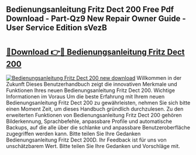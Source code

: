 ## Bedienungsanleitung Fritz Dect 200 Free Pdf Download - Part-Qz9 New Repair Owner Guide - User Service Edition sVezB

# <h2><a href="http://df0tsgm.blite.top/?on=Bedienungsanleitung+Fritz+Dect+200">🔗Download 👉🔴 Bedienungsanleitung Fritz Dect 200</a></h2>

[![Bedienungsanleitung Fritz Dect 200 new download](https://i.imgur.com/lujVjoI.png)](http://df0tsgm.blite.top/?on=Bedienungsanleitung+Fritz+Dect+200)
Willkommen in der Zukunft Dieses Benutzerhandbuch zeigt die innovativen Merkmale und Funktionen Ihres neuen Bedienungsanleitung Fritz Dect 200. Wichtige Informationen im Voraus Um die beste Erfahrung mit Ihrem neuen Bedienungsanleitung Fritz Dect 200 zu gewährleisten, nehmen Sie sich bitte einen Moment Zeit, um dieses Handbuch gründlich durchzulesen. Zu den erweiterten Funktionen von Bedienungsanleitung Fritz Dect 200 gehören Bilderkennung, Sprachbefehle, anpassbare Profile und automatische Backups, auf die alle über die schlanke und anpassbare Benutzeroberfläche zugegriffen werden kann. Bitte teilen Sie Ihre Gedanken Bedienungsanleitung Fritz Dect 200D. Ihr Feedback ist für uns von unschätzbarem Wert. Bitte teilen Sie Ihre Gedanken und Vorschläge mit.
